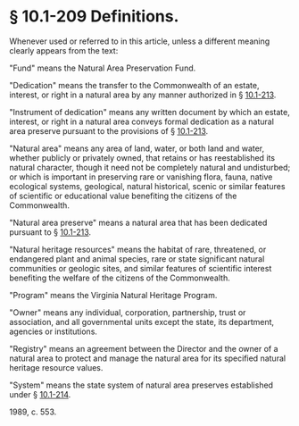 # § 10.1-209 Definitions.

<p>Whenever used or referred to in this article, unless a different meaning clearly appears from the text:</p><p>"Fund" means the Natural Area Preservation Fund.</p><p>"Dedication" means the transfer to the Commonwealth of an estate, interest, or right in a natural area by any manner authorized in § <a href='http://law.lis.virginia.gov/vacode/10.1-213/'>10.1-213</a>.</p><p>"Instrument of dedication" means any written document by which an estate, interest, or right in a natural area conveys formal dedication as a natural area preserve pursuant to the provisions of § <a href='http://law.lis.virginia.gov/vacode/10.1-213/'>10.1-213</a>.</p><p>"Natural area" means any area of land, water, or both land and water, whether publicly or privately owned, that retains or has reestablished its natural character, though it need not be completely natural and undisturbed; or which is important in preserving rare or vanishing flora, fauna, native ecological systems, geological, natural historical, scenic or similar features of scientific or educational value benefiting the citizens of the Commonwealth.</p><p>"Natural area preserve" means a natural area that has been dedicated pursuant to § <a href='http://law.lis.virginia.gov/vacode/10.1-213/'>10.1-213</a>.</p><p>"Natural heritage resources" means the habitat of rare, threatened, or endangered plant and animal species, rare or state significant natural communities or geologic sites, and similar features of scientific interest benefiting the welfare of the citizens of the Commonwealth.</p><p>"Program" means the Virginia Natural Heritage Program.</p><p>"Owner" means any individual, corporation, partnership, trust or association, and all governmental units except the state, its department, agencies or institutions.</p><p>"Registry" means an agreement between the Director and the owner of a natural area to protect and manage the natural area for its specified natural heritage resource values.</p><p>"System" means the state system of natural area preserves established under § <a href='http://law.lis.virginia.gov/vacode/10.1-214/'>10.1-214</a>.</p><p>1989, c. 553.</p>